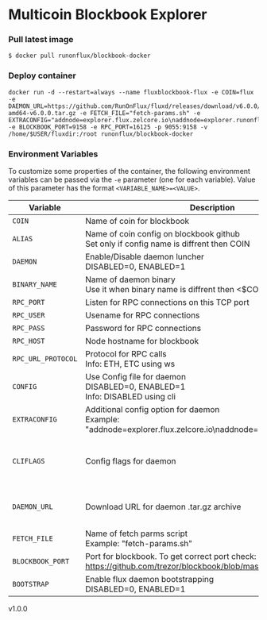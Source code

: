 # Multicoin Blockbook Explorer

### Pull latest image
```shell script
$ docker pull runonflux/blockbook-docker
```
### Deploy container
```shell script
docker run -d --restart=always --name fluxblockbook-flux -e COIN=flux -e DAEMON_URL=https://github.com/RunOnFlux/fluxd/releases/download/v6.0.0/Flux-amd64-v6.0.0.tar.gz -e FETCH_FILE="fetch-params.sh" -e EXTRACONFIG="addnode=explorer.flux.zelcore.io\naddnode=explorer.runonflux.io\naddnode=explorer.zelcash.online\naddnode=blockbook.runonflux.io" -e BLOCKBOOK_PORT=9158 -e RPC_PORT=16125 -p 9055:9158 -v /home/$USER/fluxdir:/root runonflux/blockbook-docker
```

### Environment Variables

To customize some properties of the container, the following environment
variables can be passed via the `-e` parameter (one for each variable).  Value
of this parameter has the format `<VARIABLE_NAME>=<VALUE>`.
 
| Variable       | Description                                  | Required   | Default |
|----------------|----------------------------------------------|------------|---------|
|`COIN`| Name of coin for blockbook | `YES` | `unset` | 
|`ALIAS`| Name of coin config on blockbook github <br /> Set only if config name is diffrent then COIN | `NO` | `unset` | 
|`DAEMON`| Enable/Disable daemon luncher <br /> DISABLED=0, ENABLED=1  | `NO` | `1` | 
|`BINARY_NAME`| Name of daemon binary <br /> Use it when binary name is diffrent then <$COIN>d | `NO` | `unset` | 
|`RPC_PORT`| Listen for RPC connections on this TCP port | `YES` | `unset` |
|`RPC_USER`| Usename for RPC connections | `NO` | `user` |
|`RPC_PASS`| Password for RPC connections | `NO` | `pass` |
|`RPC_HOST`| Node hostname for blockbook | `NO` | `localhost` |
|`RPC_URL_PROTOCOL`| Protocol for RPC calls <br /> Info: ETH, ETC using ws | `NO` | `http` |
|`CONFIG`| Use Config file for daemon <br /> DISABLED=0, ENABLED=1 <br /> Info: DISABLED using cli | `NO` | `1` |
|`EXTRACONFIG`| Additional config option for daemon <br /> Example: "addnode=explorer.flux.zelcore.io\naddnode=explorer.runonflux.io" | `NO` | `unset` |
|`CLIFLAGS`| Config flags for daemon | `YES` <br />when using CLI mode | `unset` |
|`DAEMON_URL`| Download URL for daemon .tar.gz archive | `NO` | `AUTO` <br />from blockbook config |
|`FETCH_FILE`| Name of fetch parms script <br /> Example: "fetch-params.sh" | `NO` | `unset` |
|`BLOCKBOOK_PORT`| Port for blockbook. To get correct port check: <br /> https://github.com/trezor/blockbook/blob/master/docs/ports.md | `YES` | `unset` |
|`BOOTSTRAP`| Enable flux daemon bootstrapping <br /> DISABLED=0, ENABLED=1 | `NO` | `0` |


v1.0.0
